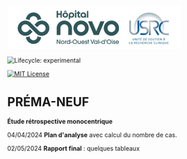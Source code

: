 ![USRC](novo_usrc.png)

<!-- badges: start -->

![Lifecycle: experimental](https://img.shields.io/badge/lifecycle-experimental-orange.svg)

[![MIT License](https://img.shields.io/badge/License-MIT-green.svg)](https://choosealicense.com/licenses/mit/)

<!-- badges: end -->

# PRÉMA-NEUF

**Étude rétrospective monocentrique**


04/04/2024 **Plan d'analyse** avec calcul du nombre de cas.

02/05/2024 **Rapport final** : quelques tableaux
